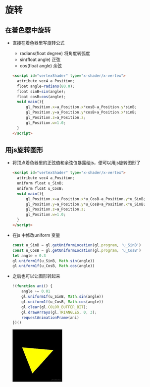 # 旋转

## 在着色器中旋转

+ 直接在着色器里写旋转公式

  + radians(float degree) 将角度转弧度
  + sin(float angle) 正弦
  + cos(float angle) 余弦

  ```html
  <script id="vertexShader" type="x-shader/x-vertex">
    attribute vec4 a_Position;
    float angle=radians(80.0);
    float sinB=sin(angle);
    float cosB=cos(angle);
    void main(){
        gl_Position.x=a_Position.x*cosB-a_Position.y*sinB;
        gl_Position.y=a_Position.y*cosB+a_Position.x*sinB;
        gl_Position.z=a_Position.z;
        gl_Position.w=1.0;
    }
  </script>
  ```

## 用js旋转图形

+ 将顶点着色器里的正弦值和余弦值暴露给js，便可以用js旋转图形了

  ```html
  <script id="vertexShader" type="x-shader/x-vertex">
    attribute vec4 a_Position;
    uniform float u_SinB;
    uniform float u_CosB;
    void main(){
        gl_Position.x=a_Position.x*u_CosB-a_Position.y*u_SinB;
        gl_Position.y=a_Position.y*u_CosB+a_Position.x*u_SinB;
        gl_Position.z=a_Position.z;
        gl_Position.w=1.0;
    }
  </script>
  ```

+ 在js 中修改uniform 变量

  ```js
  const u_SinB = gl.getUniformLocation(gl.program, 'u_SinB')
  const u_CosB = gl.getUniformLocation(gl.program, 'u_CosB')
  let angle = 0.3
  gl.uniform1f(u_SinB, Math.sin(angle))
  gl.uniform1f(u_CosB, Math.cos(angle))
  ```

+ 之后也可以让图形转起来

  ```js
  !(function ani() {
      angle += 0.01
      gl.uniform1f(u_SinB, Math.sin(angle))
      gl.uniform1f(u_CosB, Math.cos(angle))
      gl.clear(gl.COLOR_BUFFER_BIT);
      gl.drawArrays(gl.TRIANGLES, 0, 3);
      requestAnimationFrame(ani)
  })()
  ```

  ![alt text](images/旋转2.gif)
